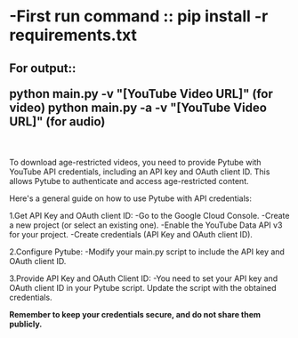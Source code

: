 <h1>-First run command :: pip install -r requirements.txt</h1>


<h2>
<b>For output::</b>

<l>python main.py -v "[YouTube Video URL]"   (for video)</l>
<l>python main.py -a -v "[YouTube Video URL]"   (for audio)</l>
</h2>
<br>
<p>
To download age-restricted videos, you need to provide Pytube with YouTube API credentials, including an API key and OAuth client ID.
This allows Pytube to authenticate and access age-restricted content.

Here's a general guide on how to use Pytube with API credentials:

1.Get API Key and OAuth client ID:
  -Go to the Google Cloud Console.
  -Create a new project (or select an existing one).
  -Enable the YouTube Data API v3 for your project.
  -Create credentials (API Key and OAuth client ID).

2.Configure Pytube:
  -Modify your main.py script to include the API key and OAuth client ID.

3.Provide API Key and OAuth Client ID:
  -You need to set your API key and OAuth client ID in your Pytube script. Update the script with the obtained credentials.

**Remember to keep your credentials secure, and do not share them publicly.** 


